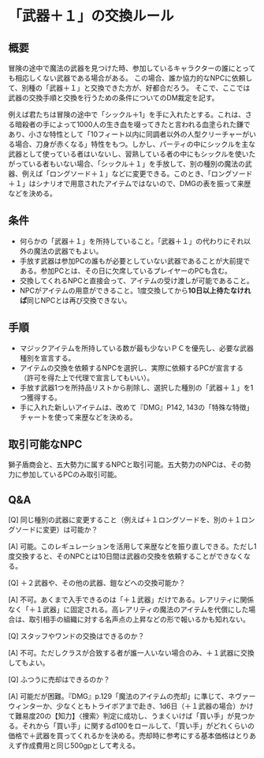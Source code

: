 # 「武器＋１」の交換ルール
## 概要
冒険の途中で魔法の武器を見つけた時、参加しているキャラクターの誰にとっても相応しくない武器である場合がある。
この場合、誰か協力的なNPCに依頼して、別種の「武器＋１」と交換できた方が、好都合だろう。
そこで、ここでは武器の交換手順と交換を行うための条件についてのDM裁定を記す。

例えば君たちは冒険の途中で「シックル＋1」を手に入れたとする。これは、さる暗殺者の手によって1000人の生き血を啜ってきたと言われる血塗られた鎌であり、小さな特性として「10フィート以内に同調者以外の人型クリーチャーがいる場合、刀身が赤くなる」特性をもつ。しかし、パーティの中にシックルを主な武器として使っている者はいないし、習熟している者の中にもシックルを使いたがっている者もいない場合、「シックル＋１」を手放して、別の種別の魔法の武器、例えば「ロングソード＋１」などに変更できる。このとき、「ロングソード＋１」はシナリオで用意されたアイテムではないので、DMGの表を振って来歴などを決める。
## 条件
- 何らかの「武器＋１」を所持していること。「武器＋１」の代わりにそれ以外の魔法の武器でもよい。
- 手放す武器は参加PCの誰もが必要としていない武器であることが大前提である。参加PCとは、その日に欠席しているプレイヤーのPCも含む。
- 交換してくれるNPCと直接会って、アイテムの受け渡しが可能であること。
- NPCがアイテムの用意ができること。1度交換してから<b>10日以上待たなければ</b>同じNPCとは再び交換できない。

## 手順
- マジックアイテムを所持している数が最も少ないＰＣを優先し、必要な武器種別を宣言する。
- アイテムの交換を依頼するNPCを選択し、実際に依頼するPCが宣言する（許可を得た上で代理で宣言してもいい）。
- 手放す武器1つを所持品リストから削除し、選択した種別の「武器＋１」を1つ獲得する。
- 手に入れた新しいアイテムは、改めて『DMG』P142, 143の「特殊な特徴」チャートを使って来歴などを決める。

## 取引可能なNPC
獅子盾商会と、五大勢力に属するNPCと取引可能。五大勢力のNPCは、その勢力に参加しているPCのみ取引可能。

## Q&A
[Q] 同じ種別の武器に変更すること（例えば＋１ロングソードを、別の＋１ロングソードに変更）は可能か？

[A] 可能。このレギュレーションを活用して来歴などを振り直しできる。ただし1度交換すると、そのNPCとは10日間は武器の交換を依頼することができなくなる。


[Q] ＋２武器や、その他の武器、鎧などへの交換可能か？

[A] 不可。あくまで入手できるのは「＋１武器」だけである。レアリティに関係なく「＋１武器」に固定される。高レアリティの魔法のアイテムを代償にした場合は、取引相手の組織に対する名声点の上昇などの形で報いるかも知れない。


[Q] スタッフやワンドの交換はできるのか？

[A] 不可。ただしクラスが合致する者が誰一人いない場合のみ、＋１武器に交換してもよい。


[Q] ふつうに売却はできるのか？

[A] 可能だが困難。『DMG』p.129「魔法のアイテムの売却」に準じて、ネヴァーウィンターか、少なくともトライボアまで赴き、1d6日（＋１武器の場合）かけて難易度20の【知力】〈捜索〉判定に成功し、うまくいけば「買い手」が見つかる。それから「買い手」に関するd100をロールして、「買い手」がどれくらいの価格で＋武器を買ってくれるかを決める。売却時に参考にする基本価格はとりあえず作成費用と同じ500gpとして考える。
